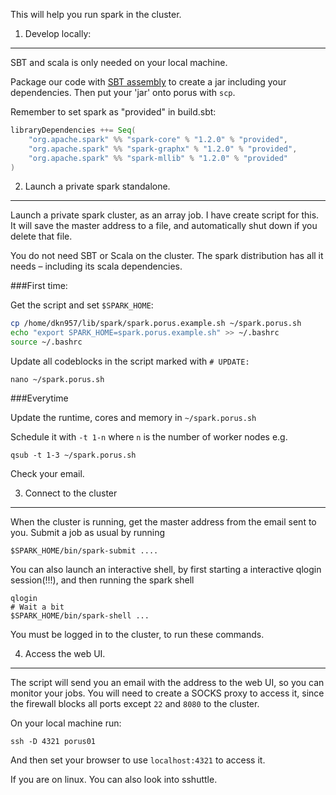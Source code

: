 This will help you run spark in the cluster.

1. Develop locally:
-------

SBT and scala is only needed on your local machine.

Package our code with [SBT assembly](https://github.com/sbt/sbt-assembly) to create a jar including your dependencies. Then put your 'jar' onto porus with `scp`.

Remember to set spark as "provided" in build.sbt:

``` scala
libraryDependencies ++= Seq(
    "org.apache.spark" %% "spark-core" % "1.2.0" % "provided",
    "org.apache.spark" %% "spark-graphx" % "1.2.0" % "provided",
    "org.apache.spark" %% "spark-mllib" % "1.2.0" % "provided"
)
```

2. Launch a private spark standalone.
--------

Launch a private spark cluster, as an array job.
I have create script for this. It will save the master address to a file, and automatically shut down if you delete that file.

You do not need SBT or Scala on the cluster. The spark distribution has all it needs – including its scala dependencies.

###First time:

Get the script and set `$SPARK_HOME`:

``` bash
cp /home/dkn957/lib/spark/spark.porus.example.sh ~/spark.porus.sh
echo "export SPARK_HOME=spark.porus.example.sh" >> ~/.bashrc
source ~/.bashrc
```

Update all codeblocks in the script marked with `# UPDATE:`

```
nano ~/spark.porus.sh
```

###Everytime

Update the runtime, cores and memory in `~/spark.porus.sh`

Schedule it with `-t 1-n` where `n` is the number of worker nodes e.g.

```
qsub -t 1-3 ~/spark.porus.sh
```

Check your email.

3. Connect to the cluster
-----------------

When the cluster is running, get the master address from the email sent to you.
Submit a job as usual by running

```
$SPARK_HOME/bin/spark-submit ....
```

You can also launch an interactive shell, by first starting a interactive qlogin session(!!!),  and then running the spark shell

```
qlogin
# Wait a bit
$SPARK_HOME/bin/spark-shell ...
```

You must be logged in to the cluster, to run these commands.


4. Access the web UI.
--------------------

The script will send you an email with the address to the web UI, so you can monitor your jobs.
You will need to create a SOCKS proxy to access it, since the firewall blocks all ports except `22` and `8080` to the cluster.

On your local machine run:

```
ssh -D 4321 porus01
```

And then set your browser to use `localhost:4321` to access it.

If you are on linux. You can also look into sshuttle.

